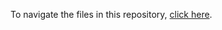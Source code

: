 To navigate the files in this repository, [click here](https://github.com/thrive-archive/thrive-archive.github.io/wiki). 